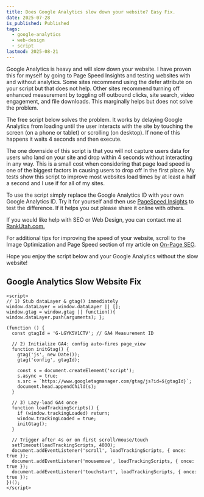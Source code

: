 ```yaml
---
title: Does Google Analytics slow down your website? Easy Fix.
date: 2025-07-28
is_published: Published
tags:
  - google-analytics
  - web-design
  - script
lastmod: 2025-08-21
---
```

Google Analytics is heavy and will slow down your website. I have proven this for myself by going to Page Speed Insights and testing websites with and without analytics. Some sites recommend using the defer attribute on your script but that does not help. Other sites recommend turning off enhanced measurement by toggling off outbound clicks, site search, video engagement, and file downloads. This marginally helps but does not solve the problem.

The free script below solves the problem. It works by delaying Google Analytics from loading until the user interacts with the site by touching the screen (on a phone or tablet) or scrolling (on desktop). If none of this happens it waits 4 seconds and then execute.

The one downside of this script is that you will not capture users data for users who land on your site and drop within 4 seconds without interacting in any way. This is a small cost when considering that page load speed is one of the biggest factors in causing users to drop off in the first place. My tests show this script to improve most websites load times by at least a half a second and I use if for all of my sites. 

To use the script simply replace the Google Analytics ID with your own Google Analytics ID. Try it for yourself and then use [PageSpeed Insights](https://pagespeed.web.dev/) to test the difference. If it helps you out please share it online with others. 

If you would like help with SEO or Web Design, you can contact me at [RankUtah.com.](https://rankutah.com/)

For additional tips for improving the speed of your website, scroll to the Image Optimization and Page Speed section of my article on [On-Page SEO](on-page-seo-strategy-utah.md).

Hope you enjoy the script below and your Google Analytics without the slow website!

## Google Analytics Slow Website Fix

```
<script>
// 1) Stub dataLayer & gtag() immediately
window.dataLayer = window.dataLayer || [];
window.gtag = window.gtag || function(){ window.dataLayer.push(arguments); };

(function () {
  const gtagId = 'G-LGYK5V1CTV'; // GA4 Measurement ID

  // 2) Initialize GA4: config auto-fires page_view
  function initGtag() {
    gtag('js', new Date());
    gtag('config', gtagId);

    const s = document.createElement('script');
    s.async = true;
    s.src = `https://www.googletagmanager.com/gtag/js?id=${gtagId}`;
    document.head.appendChild(s);
  }

  // 3) Lazy-load GA4 once
  function loadTrackingScripts() {
    if (window.trackingLoaded) return;
    window.trackingLoaded = true;
    initGtag();
  }

  // Trigger after 4s or on first scroll/mouse/touch
  setTimeout(loadTrackingScripts, 4000);
  document.addEventListener('scroll', loadTrackingScripts, { once: true });
  document.addEventListener('mousemove', loadTrackingScripts, { once: true });
  document.addEventListener('touchstart', loadTrackingScripts, { once: true });
})();
</script>

```